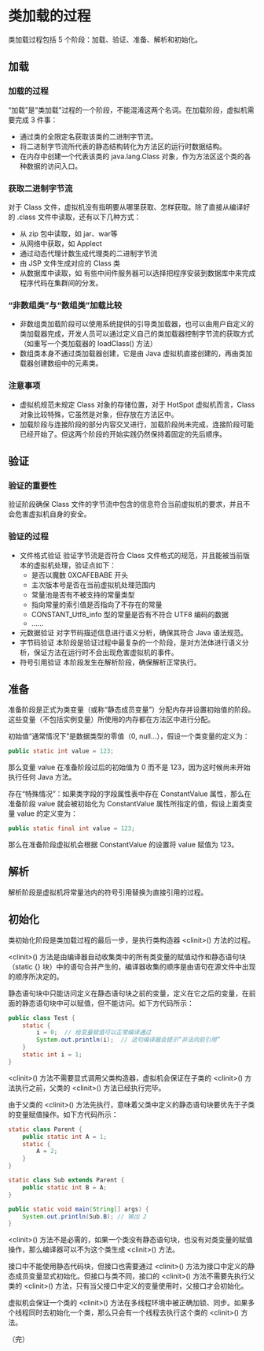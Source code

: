 # 类加载的过程
类加载过程包括 5 个阶段：加载、验证、准备、解析和初始化。
## 加载

### 加载的过程

“加载”是“类加载”过程的一个阶段，不能混淆这两个名词。在加载阶段，虚拟机需要完成 3 件事：

* 通过类的全限定名获取该类的二进制字节流。
* 将二进制字节流所代表的静态结构转化为方法区的运行时数据结构。
* 在内存中创建一个代表该类的 java.lang.Class 对象，作为方法区这个类的各种数据的访问入口。

### 获取二进制字节流

对于 Class 文件，虚拟机没有指明要从哪里获取、怎样获取。除了直接从编译好的 .class 文件中读取，还有以下几种方式：


* 从 zip 包中读取，如 jar、war等
* 从网络中获取，如 Applect
* 通过动态代理计数生成代理类的二进制字节流
* 由 JSP 文件生成对应的 Class 类
* 从数据库中读取，如 有些中间件服务器可以选择把程序安装到数据库中来完成程序代码在集群间的分发。

### “非数组类”与“数组类”加载比较

* 非数组类加载阶段可以使用系统提供的引导类加载器，也可以由用户自定义的类加载器完成，开发人员可以通过定义自己的类加载器控制字节流的获取方式（如重写一个类加载器的 loadClass\(\) 方法）
* 数组类本身不通过类加载器创建，它是由 Java 虚拟机直接创建的，再由类加载器创建数组中的元素类。

### 注意事项

* 虚拟机规范未规定 Class 对象的存储位置，对于 HotSpot 虚拟机而言，Class 对象比较特殊，它虽然是对象，但存放在方法区中。
* 加载阶段与连接阶段的部分内容交叉进行，加载阶段尚未完成，连接阶段可能已经开始了。但这两个阶段的开始实践仍然保持着固定的先后顺序。

## 验证

### 验证的重要性

验证阶段确保 Class 文件的字节流中包含的信息符合当前虚拟机的要求，并且不会危害虚拟机自身的安全。

### 验证的过程

* 文件格式验证  验证字节流是否符合 Class 文件格式的规范，并且能被当前版本的虚拟机处理，验证点如下： 
  * 是否以魔数 0XCAFEBABE 开头
  * 主次版本号是否在当前虚拟机处理范围内
  * 常量池是否有不被支持的常量类型
  * 指向常量的索引值是否指向了不存在的常量
  * CONSTANT\_Utf8\_info 型的常量是否有不符合 UTF8 编码的数据
  * ......
* 元数据验证  对字节码描述信息进行语义分析，确保其符合 Java 语法规范。
* 字节码验证  本阶段是验证过程中最复杂的一个阶段，是对方法体进行语义分析，保证方法在运行时不会出现危害虚拟机的事件。
* 符号引用验证 本阶段发生在解析阶段，确保解析正常执行。

## 准备

准备阶段是正式为类变量（或称“静态成员变量”）分配内存并设置初始值的阶段。这些变量（不包括实例变量）所使用的内存都在方法区中进行分配。

初始值“通常情况下”是数据类型的零值（0, null...），假设一个类变量的定义为：

```java
public static int value = 123;
```

那么变量 value 在准备阶段过后的初始值为 0 而不是 123，因为这时候尚未开始执行任何 Java 方法。

存在“特殊情况”：如果类字段的字段属性表中存在 ConstantValue 属性，那么在准备阶段 value 就会被初始化为 ConstantValue 属性所指定的值，假设上面类变量 value 的定义变为：

```java
public static final int value = 123;
```

那么在准备阶段虚拟机会根据 ConstantValue 的设置将 value 赋值为 123。

## 解析

解析阶段是虚拟机将常量池内的符号引用替换为直接引用的过程。

## 初始化

类初始化阶段是类加载过程的最后一步，是执行类构造器 &lt;clinit&gt;\(\) 方法的过程。

&lt;clinit&gt;\(\) 方法是由编译器自动收集类中的所有类变量的赋值动作和静态语句块（static {} 块）中的语句合并产生的，编译器收集的顺序是由语句在源文件中出现的顺序所决定的。

静态语句块中只能访问定义在静态语句块之前的变量，定义在它之后的变量，在前面的静态语句块中可以赋值，但不能访问。如下方代码所示：

```java
public class Test {
    static {
        i = 0;  // 给变量赋值可以正常编译通过
        System.out.println(i);  // 这句编译器会提示“非法向前引用”
    }
    static int i = 1;
}
```

&lt;clinit&gt;\(\) 方法不需要显式调用父类构造器，虚拟机会保证在子类的 &lt;clinit&gt;\(\) 方法执行之前，父类的 &lt;clinit&gt;\(\) 方法已经执行完毕。

由于父类的 &lt;clinit&gt;\(\) 方法先执行，意味着父类中定义的静态语句块要优先于子类的变量赋值操作。如下方代码所示：

```java
static class Parent {
    public static int A = 1;
    static {
        A = 2;
    }
}

static class Sub extends Parent {
    public static int B = A;
}

public static void main(String[] args) {
    System.out.println(Sub.B); // 输出 2
}
```

&lt;clinit&gt;\(\) 方法不是必需的，如果一个类没有静态语句块，也没有对类变量的赋值操作，那么编译器可以不为这个类生成 &lt;clinit&gt;\(\) 方法。

接口中不能使用静态代码块，但接口也需要通过 &lt;clinit&gt;\(\) 方法为接口中定义的静态成员变量显式初始化。但接口与类不同，接口的 &lt;clinit&gt;\(\) 方法不需要先执行父类的 &lt;clinit&gt;\(\) 方法，只有当父接口中定义的变量使用时，父接口才会初始化。

虚拟机会保证一个类的 &lt;clinit&gt;\(\) 方法在多线程环境中被正确加锁、同步。如果多个线程同时去初始化一个类，那么只会有一个线程去执行这个类的 &lt;clinit&gt;\(\) 方法。

（完）